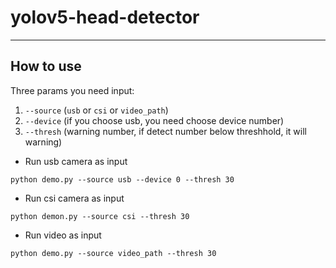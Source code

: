 # yolov5-head-detector
---
## How to use
Three params you need input:

1. `--source` (`usb` or `csi` or `video_path`)
2. `--device` (if you choose usb, you need choose device number)
3. `--thresh` (warning number, if detect number below threshhold, it will warning)
- Run usb camera as input 
```shell
python demo.py --source usb --device 0 --thresh 30
```
- Run csi camera as input 
```shell
python demon.py --source csi --thresh 30
```
- Run video as input 
```shell
python demo.py --source video_path --thresh 30
```